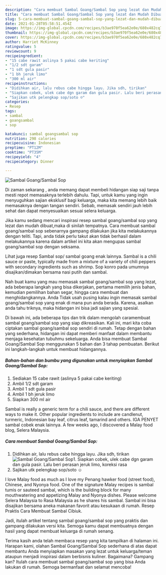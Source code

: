```yaml
---
description: "Cara membuat Sambal Goang/Sambal Sop yang lezat dan Mudah Dibuat"
title: "Cara membuat Sambal Goang/Sambal Sop yang lezat dan Mudah Dibuat"
slug: 5-cara-membuat-sambal-goang-sambal-sop-yang-lezat-dan-mudah-dibuat
date: 2021-01-28T05:58:51.454Z
image: https://img-global.cpcdn.com/recipes/b3ae970f5ea62e0e/680x482cq70/sambal-goangsambal-sop-foto-resep-utama.jpg
thumbnail: https://img-global.cpcdn.com/recipes/b3ae970f5ea62e0e/680x482cq70/sambal-goangsambal-sop-foto-resep-utama.jpg
cover: https://img-global.cpcdn.com/recipes/b3ae970f5ea62e0e/680x482cq70/sambal-goangsambal-sop-foto-resep-utama.jpg
author: Harriet McKinney
ratingvalue: 5
reviewcount: 9
recipeingredient:
- "15 cabe rawit aslinya 5 pakai cabe keriting"
- "1/2 sdt garam"
- "1 sdt gula pasir"
- "1 bh jeruk limo"
- "300 ml air"
recipeinstructions:
- "Didihkan air, lalu rebus cabe hingga layu. Jika sdh, tirikan"
- "Siapkan cobek, ulek cabe dgn garam dan gula pasir. Lalu beri perasan jeruk limo, koreksi rasa"
- "Sajikan utk pelengkap sop/soto ☺️"
categories:
- Resep
tags:
- sambal
- goangsambal
- sop

katakunci: sambal goangsambal sop 
nutrition: 298 calories
recipecuisine: Indonesian
preptime: "PT12M"
cooktime: "PT35M"
recipeyield: "4"
recipecategory: Dinner

---
```



![Sambal Goang/Sambal Sop](https://img-global.cpcdn.com/recipes/b3ae970f5ea62e0e/680x482cq70/sambal-goangsambal-sop-foto-resep-utama.jpg)

Di zaman  sekarang , anda memang dapat membeli hidangan siap saji tanpa mesti repot memasaknya terlebih dahulu. Tapi, untuk kamu yang ingin menyuguhkan sajian eksklusif bagi keluarga, maka kita memang lebih baik memasaknya dengan tangan sendiri. Sebab, memasak sendiri jauh lebih sehat dan dapat menyesuaikan sesuai selera keluarga.

Jika kamu sedang mencari inspirasi resep sambal goang/sambal sop yang lezat dan mudah dibuat,maka di sinilah tempatnya. Cara membuat sambal goang/sambal sop  sebenarnya gampang dilakukan jika kita melakukannya dengan teliti. Tapi, anda tidak perlu takut akan tidak berhasil dalam melakukannya 
karena dalam artikel ini kita akan mengupas sambal goang/sambal sop dengan seksama.  

Lihat juga resep Sambal sop/ sambal goang enak lainnya. Sambal is a chili sauce or paste, typically made from a mixture of a variety of chili peppers with secondary ingredients such as shrimp. Sop konro pada umumnya disajikan/dimakan bersama nasi putih dan sambal.

Nah buat kamu yang mau memasak sambal goang/sambal sop yang lezat, ada beberapa langkah yang bisa dikerjakan, pertama memilih jenis bahan, kemudian pemilihan bahan segar, hingga cara membuat dan menghidangkannya. Anda Tidak usah pusing kalau ingin memasak sambal goang/sambal sop yang enak di mana pun anda berada. Karena, asalkan anda  tahu triknya, maka hidangan ini bisa jadi sajian yang spesial.

Di bawah ini, ada beberapa tips dan trik dalam mengolah caramembuat sambal goang/sambal sop yang siap dikreasikan. Kali ini, mari kita coba ciptakan sambal goang/sambal sop sendiri di rumah. Tetap dengan bahan yang sederhana, hidangan ini dapat memberi manfaat dalam membantu menjaga kesehatan tubuhmu sekeluarga. Anda bisa membuat Sambal Goang/Sambal Sop menggunakan 5 bahan dan 3 tahap pembuatan. Berikut ini langkah-langkah untuk membuat hidangannya.

<!--inarticleads1-->

##### Bahan-bahan dan bumbu yang digunakan untuk menyiapkan Sambal Goang/Sambal Sop:

1. Sediakan 15 cabe rawit (aslinya 5 pakai cabe keriting)
1. Ambil 1/2 sdt garam
1. Ambil 1 sdt gula pasir
1. Ambil 1 bh jeruk limo
1. Siapkan 300 ml air


Sambal is really a generic term for a chili sauce, and there are different ways to make it. Other popular ingredients to include are candlenut, turmeric, Indonesian bay leaf, citrus leaf, tamarind and others. IGA PENYET sambal cobek enak lainnya. A few weeks ago, I discovered a Malay food blog, Selera Malaysia. 

<!--inarticleads2-->

##### Cara membuat Sambal Goang/Sambal Sop:

1. Didihkan air, lalu rebus cabe hingga layu. Jika sdh, tirikan
<img src="https://img-global.cpcdn.com/steps/c14d8b4f659b7a51/160x128cq70/sambal-goangsambal-sop-langkah-memasak-1-foto.jpg" alt="Sambal Goang/Sambal Sop">1. Siapkan cobek, ulek cabe dgn garam dan gula pasir. Lalu beri perasan jeruk limo, koreksi rasa
1. Sajikan utk pelengkap sop/soto ☺️


I love Malay food as much as I love my Penang hawker food (street food), Chinese, and Nyonya food. One of the signature Malay recipes is sambal tumis or sauteed sambal, which is the building block for many mouthwatering and appetizing Malay and Nyonya dishes. Please welcome Selera Malaysia to Rasa Malaysia as he shares his sambal. Sambal ini bisa disajikan bersama aneka makanan favorit atau kesukaan di rumah. Resep Praktis Cara Membuat Sambal Cibiuk. 

Jadi, itulah artikel tentang  sambal goang/sambal sop  yang praktis dan gampang dilakukan versi kita. Semoga kamu dapat membuatnya dengan hasil yang dapat membuat keluarga di rumah senang. 

Terima kasih anda telah membaca resep yang kita tampilkan di halaman ini. Harapan kami, olahan  Sambal Goang/Sambal Sop sederhana di atas dapat membantu Anda menyiapkan masakan yang lezat untuk keluarga/teman ataupun menjadi inspirasi dalam berbisnis kuliner. Bagaimana? Gampang kan? Itulah cara membuat sambal goang/sambal sop yang bisa Anda lakukan di rumah. Semoga bermanfaat dan selamat mencoba!

